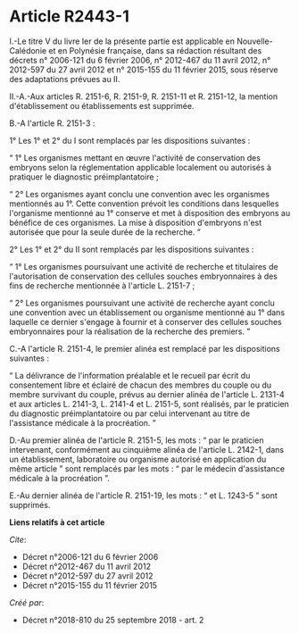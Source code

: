 # Article R2443-1

I.-Le titre V du livre Ier de la présente partie est applicable en Nouvelle-Calédonie et en Polynésie française, dans sa
rédaction résultant des décrets n° 2006-121 du 6 février 2006, n° 2012-467 du 11 avril 2012, n° 2012-597 du 27 avril 2012 et
n° 2015-155 du 11 février 2015, sous réserve des adaptations prévues au II.

II.-A.-Aux articles R. 2151-6, R. 2151-9, R. 2151-11 et R. 2151-12, la mention d'établissement ou établissements est
supprimée.

B.-A l'article R. 2151-3 :

1° Les 1° et 2° du I sont remplacés par les dispositions suivantes :

“ 1° Les organismes mettant en œuvre l'activité de conservation des embryons selon la réglementation applicable localement ou
autorisés à pratiquer le diagnostic préimplantatoire ;

“ 2° Les organismes ayant conclu une convention avec les organismes mentionnés au 1°. Cette convention prévoit les conditions
dans lesquelles l'organisme mentionné au 1° conserve et met à disposition des embryons au bénéfice de ces organismes. La mise
à disposition d'embryons n'est autorisée que pour la seule durée de la recherche. ”

2° Les 1° et 2° du II sont remplacés par les dispositions suivantes :

“ 1° Les organismes poursuivant une activité de recherche et titulaires de l'autorisation de conservation des cellules
souches embryonnaires à des fins de recherche mentionnée à l'article L. 2151-7 ;

“ 2° Les organismes poursuivant une activité de recherche ayant conclu une convention avec un établissement ou organisme
mentionné au 1° dans laquelle ce dernier s'engage à fournir et à conserver des cellules souches embryonnaires pour la
réalisation de la recherche des premiers. ”

C.-A l'article R. 2151-4, le premier alinéa est remplacé par les dispositions suivantes :

“ La délivrance de l'information préalable et le recueil par écrit du consentement libre et éclairé de chacun des membres du
couple ou du membre survivant du couple, prévus au dernier alinéa de l'article L. 2131-4 et aux articles L. 2141-3, L. 2141-4
et L. 2151-5, sont réalisés, par le praticien du diagnostic préimplantatoire ou par celui intervenant au titre de
l'assistance médicale à la procréation. ”

D.-Au premier alinéa de l'article R. 2151-5, les mots : “ par le praticien intervenant, conformément au cinquième alinéa de
l'article L. 2142-1, dans un établissement, laboratoire ou organisme autorisé en application du même article ” sont remplacés
par les mots : “ par le médecin d'assistance médicale à la procréation ”.

E.-Au dernier alinéa de l'article R. 2151-19, les mots : “ et L. 1243-5 ” sont supprimés.

**Liens relatifs à cet article**

_Cite_:

  - Décret n°2006-121 du 6 février 2006
  - Décret n°2012-467 du 11 avril 2012
  - Décret n°2012-597 du 27 avril 2012
  - Décret n°2015-155 du 11 février 2015

_Créé par_:

  - Décret n°2018-810 du 25 septembre 2018 - art. 2
